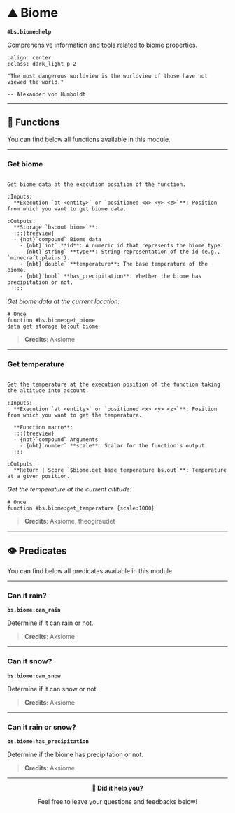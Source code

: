 # ⛰️ Biome

**`#bs.biome:help`**

Comprehensive information and tools related to biome properties.

```{image} /_imgs/modules/biome.png
:align: center
:class: dark_light p-2
```

```{epigraph}
"The most dangerous worldview is the worldview of those have not viewed the world."

-- Alexander von Humboldt
```

---

## 🔧 Functions

You can find below all functions available in this module.

---


### Get biome

```{function} #bs.biome:get_biome

Get biome data at the execution position of the function.

:Inputs:
  **Execution `at <entity>` or `positioned <x> <y> <z>`**: Position from which you want to get biome data.

:Outputs:
  **Storage `bs:out biome`**:
  :::{treeview}
  - {nbt}`compound` Biome data
    - {nbt}`int` **id**: A numeric id that represents the biome type.
    - {nbt}`string` **type**: String representation of the id (e.g., `minecraft:plains`).
    - {nbt}`double` **temperature**: The base temperature of the biome.
    - {nbt}`bool` **has_precipitation**: Whether the biome has precipitation or not.
  :::
```

*Get biome data at the current location:*

```mcfunction
# Once
function #bs.biome:get_biome
data get storage bs:out biome
```

> **Credits**: Aksiome

---

### Get temperature

```{function} #bs.biome:get_temperature {scale:<scaling>}

Get the temperature at the execution position of the function taking the altitude into account.

:Inputs:
  **Execution `at <entity>` or `positioned <x> <y> <z>`**: Position from which you want to get the temperature.

  **Function macro**:
  :::{treeview}
  - {nbt}`compound` Arguments
    - {nbt}`number` **scale**: Scalar for the function's output.
  :::

:Outputs:
  **Return | Score `$biome.get_base_temperature bs.out`**: Temperature at a given position.
```

*Get the temperature at the current altitude:*

```mcfunction
# Once
function #bs.biome:get_temperature {scale:1000}
```

> **Credits**: Aksiome, theogiraudet

---

## 👁️ Predicates

You can find below all predicates available in this module.

---

### Can it rain?

**`bs.biome:can_rain`**

Determine if it can rain or not.

> **Credits**: Aksiome

---

### Can it snow?

**`bs.biome:can_snow`**

Determine if it can snow or not.

> **Credits**: Aksiome

---

### Can it rain or snow?

**`bs.biome:has_precipitation`**

Determine if the biome has precipitation or not.

> **Credits**: Aksiome

---

<div id="gs-comments" align=center>

**💬 Did it help you?**

Feel free to leave your questions and feedbacks below!

</div>
